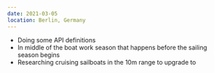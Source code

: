```yaml
---
date: 2021-03-05
location: Berlin, Germany
---
```

* Doing some API definitions
* In middle of the boat work season that happens before the sailing season begins
* Researching cruising sailboats in the 10m range to upgrade to
